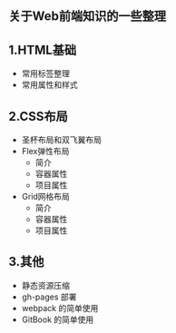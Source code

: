 
## 关于Web前端知识的一些整理


## 1.HTML基础

- 常用标签整理
- 常用属性和样式

## 2.CSS布局

+ 圣杯布局和双飞翼布局
+ Flex弹性布局
  - 简介
  - 容器属性
  - 项目属性
+ Grid网格布局
  - 简介
  - 容器属性
  - 项目属性

## 3.其他

- 静态资源压缩
- gh-pages 部署
- webpack 的简单使用
- GitBook 的简单使用